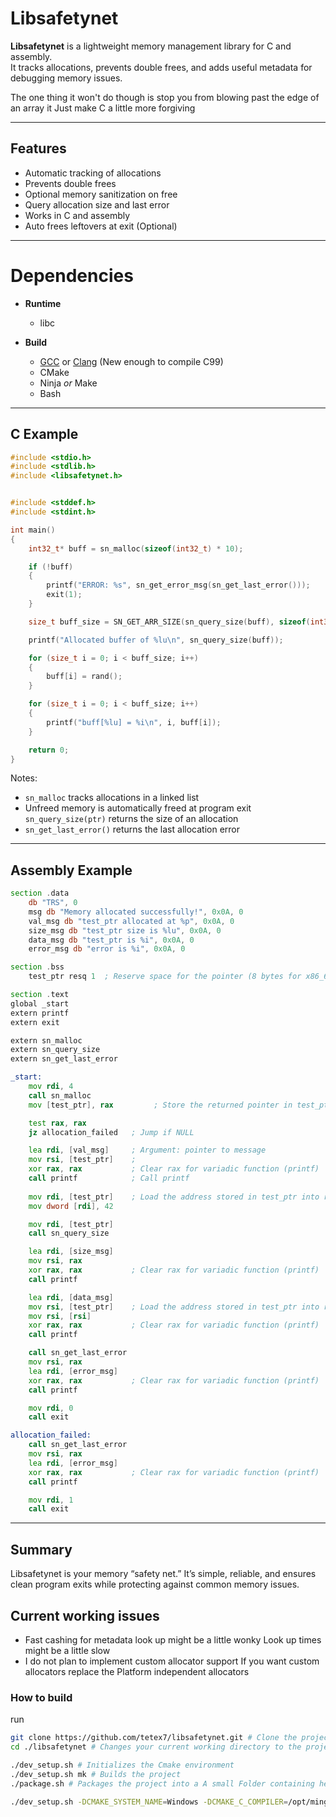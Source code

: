 # Libsafetynet

**Libsafetynet** is a lightweight memory management library for C and assembly.  
It tracks allocations, prevents double frees, and adds useful metadata for debugging memory issues.   

The one thing it won't do though is stop you from blowing past the edge of an array it Just make C a little more forgiving

---

## Features

- Automatic tracking of allocations
- Prevents double frees
- Optional memory sanitization on free
- Query allocation size and last error
- Works in C and assembly
- Auto frees leftovers at exit (Optional)

---
# Dependencies
- **Runtime**
  - libc

- **Build**
  - [GCC](https://gcc.gnu.org/) or [Clang](https://clang.llvm.org/) (New enough to compile C99)
  - CMake
  - Ninja *or* Make
  - Bash

---
## C Example

```c
#include <stdio.h>
#include <stdlib.h>
#include <libsafetynet.h>


#include <stddef.h>
#include <stdint.h>

int main()
{
    int32_t* buff = sn_malloc(sizeof(int32_t) * 10);

    if (!buff)
    {
        printf("ERROR: %s", sn_get_error_msg(sn_get_last_error()));
        exit(1);
    }

    size_t buff_size = SN_GET_ARR_SIZE(sn_query_size(buff), sizeof(int32_t));

    printf("Allocated buffer of %lu\n", sn_query_size(buff));

    for (size_t i = 0; i < buff_size; i++)
    {
        buff[i] = rand();
    }

    for (size_t i = 0; i < buff_size; i++)
    {
        printf("buff[%lu] = %i\n", i, buff[i]);
    }

    return 0;
}
```
Notes:
* `sn_malloc` tracks allocations in a linked list
* Unfreed memory is automatically freed at program exit `sn_query_size(ptr)` returns the size of an allocation
* `sn_get_last_error()` returns the last allocation error

--- 
## Assembly Example
```asm
section .data
    db "TRS", 0
    msg db "Memory allocated successfully!", 0x0A, 0
    val_msg db "test_ptr allocated at %p", 0x0A, 0
    size_msg db "test_ptr size is %lu", 0x0A, 0
    data_msg db "test_ptr is %i", 0x0A, 0
    error_msg db "error is %i", 0x0A, 0

section .bss
    test_ptr resq 1  ; Reserve space for the pointer (8 bytes for x86_64)

section .text
global _start
extern printf
extern exit

extern sn_malloc
extern sn_query_size
extern sn_get_last_error

_start:
    mov rdi, 4
    call sn_malloc
    mov [test_ptr], rax         ; Store the returned pointer in test_ptr

    test rax, rax
    jz allocation_failed   ; Jump if NULL

    lea rdi, [val_msg]     ; Argument: pointer to message
    mov rsi, [test_ptr]    ; 
    xor rax, rax           ; Clear rax for variadic function (printf)
    call printf            ; Call printf
    
    mov rdi, [test_ptr]    ; Load the address stored in test_ptr into rdi
    mov dword [rdi], 42

    mov rdi, [test_ptr]
    call sn_query_size

    lea rdi, [size_msg]
    mov rsi, rax
    xor rax, rax           ; Clear rax for variadic function (printf)
    call printf

    lea rdi, [data_msg]
    mov rsi, [test_ptr]    ; Load the address stored in test_ptr into rdi
    mov rsi, [rsi]
    xor rax, rax           ; Clear rax for variadic function (printf)
    call printf

    call sn_get_last_error
    mov rsi, rax
    lea rdi, [error_msg]
    xor rax, rax           ; Clear rax for variadic function (printf)
    call printf

    mov rdi, 0
    call exit

allocation_failed:
    call sn_get_last_error
    mov rsi, rax
    lea rdi, [error_msg]
    xor rax, rax           ; Clear rax for variadic function (printf)
    call printf

    mov rdi, 1
    call exit
```
---
## Summary

Libsafetynet is your memory “safety net.” It’s simple, reliable, and ensures clean program exits while protecting against common memory issues.
    
## Current working issues
* Fast cashing for metadata look up might be a little wonky 
  Look up times might be a little slow
* I do not plan to implement custom allocator support If you want custom allocators replace the Platform independent allocators 

### How to build
run
```bash
git clone https://github.com/tetex7/libsafetynet.git # Clone the project to your local machine
cd ./libsafetynet # Changes your current working directory to the project

./dev_setup.sh # Initializes the Cmake environment
./dev_setup.sh mk # Builds the project
./package.sh # Packages the project into a A small Folder containing headers and a library
```
```bash
./dev_setup.sh -DCMAKE_SYSTEM_NAME=Windows -DCMAKE_C_COMPILER=/opt/mingw-ntix/bin/x86_64-w64-mingw32-gcc -DSN_CONFIG_NO_TESTING_SUITE=ON
```



